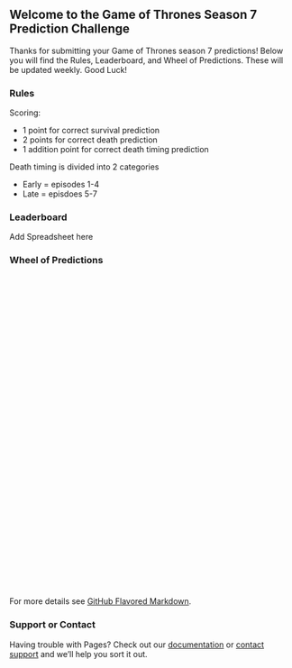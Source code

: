 ## Welcome to the Game of Thrones Season 7 Prediction Challenge

Thanks for submitting your Game of Thrones season 7 predictions! Below you will find the Rules, Leaderboard, and Wheel of Predictions. These will be updated weekly. Good Luck!

### Rules

Scoring:
* 1 point for correct survival prediction
* 2 points for correct death prediction
* 1 addition point for correct death timing prediction 

Death timing is divided into 2 categories
* Early = episodes 1-4
* Late = episdoes 5-7

### Leaderboard

Add Spreadsheet here

### Wheel of Predictions

<style>

.node circle {
  fill: #999;
}

.node text {
  font: 12px sans-serif;
}

.node--internal circle {
  fill: #555;
}

.node--internal text {
  text-shadow: 0 1px 0 #fff, 0 -1px 0 #fff, 1px 0 0 #fff, -1px 0 0 #fff;
}

.link {
  fill: none;
  stroke: #555;
  stroke-opacity: 0.4;
  stroke-width: 1.5px;
}
</style>
<svg width="960" height="1060"></svg>
<script src="https://d3js.org/d3.v4.min.js"></script>
<script>

var svg = d3.select("svg"),
    width = +svg.attr("width"),
    height = +svg.attr("height"),
    g = svg.append("g").attr("transform", "translate(" + (width / 2 + 40) + "," + (height / 2 + 90) + ")");

var stratify = d3.stratify()
    .parentId(function(d) { return d.id.substring(0, d.id.lastIndexOf(".")); });

var tree = d3.tree()
    .size([2 * Math.PI, 500])
    .separation(function(a, b) { return (a.parent == b.parent ? 1 : 2) / a.depth; });

d3.csv("gotwheeldata.csv", function(error, data) {
  if (error) throw error;

  var root = tree(stratify(data));

  var link = g.selectAll(".link")
    .data(root.links())
    .enter().append("path")
      .attr("class", "link")
      .attr("d", d3.linkRadial()
          .angle(function(d) { return d.x; })
          .radius(function(d) { return d.y; }))


  var node = g.selectAll(".node")
    .data(root.descendants())
    .enter().append("g")
      .attr("class", function(d) { return "node" + (d.children ? " node--internal" : " node--leaf"); })
      .attr("transform", function(d) { return "translate(" + radialPoint(d.x, d.y) + ")"; })

  node.append("circle")
      .attr("r", 2.5)
      .attr("fill", "pink")

  node.append("text")
      .attr("dy", "0.31em")
      .attr("x", function(d) { return d.x < Math.PI === !d.children ? 6 : -6; })
      .attr("text-anchor", function(d) { return d.x < Math.PI === !d.children ? "start" : "end"; })
      .attr("transform", function(d) { return "rotate(" + (d.x < Math.PI ? d.x - Math.PI / 2 : d.x + Math.PI / 2) * 180 / Math.PI + ")"; })
      .text(function(d) { return d.id.substring(d.id.lastIndexOf(".") + 1); })
      .style("font-size", function(d) {if (d.id.length < 10) {return 25} else if (d.id.length < 15) {return 20}})
      .attr("fill", "Black")
});

function radialPoint(x, y) {
  return [(y = +y) * Math.cos(x -= Math.PI / 2), y * Math.sin(x)];
}

</script>


For more details see [GitHub Flavored Markdown](https://guides.github.com/features/mastering-markdown/).

### Support or Contact

Having trouble with Pages? Check out our [documentation](https://help.github.com/categories/github-pages-basics/) or [contact support](https://github.com/contact) and we’ll help you sort it out.
